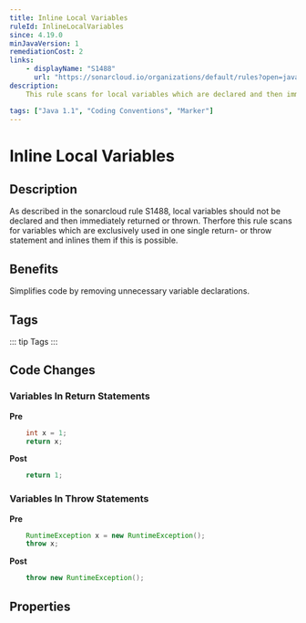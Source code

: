 ```yaml
---
title: Inline Local Variables
ruleId: InlineLocalVariables
since: 4.19.0
minJavaVersion: 1
remediationCost: 2
links:
    - displayName: "S1488"
      url: "https://sonarcloud.io/organizations/default/rules?open=java%3AS1488&q=S1488"
description:
    This rule scans for local variables which are declared and then immediately returned or thrown and in-lines them if this is possible.

tags: ["Java 1.1", "Coding Conventions", "Marker"]
---
```


# Inline Local Variables

## Description

As described in the sonarcloud rule S1488, local variables should not be declared and then immediately returned or thrown. Therfore this rule scans for variables which are exclusively used in one single return- or throw statement and inlines them if this is possible.

## Benefits

Simplifies code by removing unnecessary variable declarations.

## Tags

::: tip Tags
<TagLinks />
:::

## Code Changes

### Variables In Return Statements

__Pre__
```java
	int x = 1;
	return x;
```

__Post__
```java
    return 1;
```

### Variables In Throw Statements

__Pre__
```java
	RuntimeException x = new RuntimeException();
	throw x;
```

__Post__
```java
    throw new RuntimeException();
```


<VersionNotice />

## Properties

<RuleProperties />
